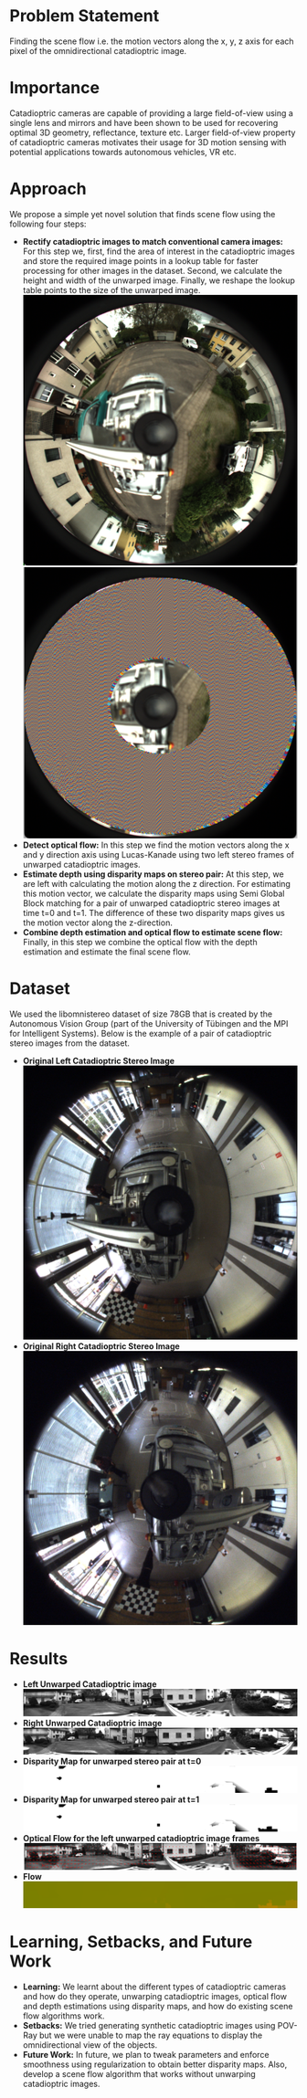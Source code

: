 # Problem Statement
Finding the scene flow i.e. the motion vectors along the x, y, z axis for each pixel of the omnidirectional catadioptric image. 

# Importance
Catadioptric cameras are capable of providing a large field-of-view using a single lens and mirrors and have been shown to be used for recovering optimal 3D geometry, reflectance, texture etc. Larger field-of-view  property of catadioptric cameras motivates their usage for 3D motion sensing with potential applications towards autonomous vehicles, VR etc. 

# Approach
We propose a simple yet novel solution that finds scene flow using the following four steps:
 - **Rectify catadioptric images to match conventional camera images:** For this step we, first, find the area of interest in the catadioptric images and store the required image points in a lookup table for faster processing for other images in the dataset. Second, we calculate the height and width of the unwarped image. Finally, we reshape the lookup table points to the size of the unwarped image.
 ![alt text](original-image.png)
 ![alt text](image-region-selection.png)
 - **Detect optical flow:** In this step we find the motion vectors along the x and y direction axis using Lucas-Kanade using two left stereo frames of unwarped catadioptric images.
 - **Estimate depth using disparity maps on stereo pair:** At this step, we are left with calculating the motion along the z direction. For estimating this motion vector, we calculate the disparity maps using Semi Global Block matching for a pair of unwarped catadioptric stereo images at time t=0 and t=1. The difference of these two disparity maps gives us the motion vector along the z-direction.
 - **Combine depth estimation and optical flow to estimate scene flow:** Finally, in this step we combine the optical flow with the depth estimation and estimate the final scene flow.

# Dataset
We used the libomnistereo dataset of size 78GB that is created by the Autonomous Vision Group (part of the University of Tübingen and the MPI for Intelligent Systems). Below is the example of a pair of catadioptric stereo images from the dataset.
 - **Original Left Catadioptric Stereo Image**
 ![alt text](left_img_0000.png)
 - **Original Right Catadioptric Stereo Image**
 ![alt text](right_img_0000.png)

# Results
 - **Left Unwarped Catadioptric image**
 ![alt text](Panoramic_view_left_0000005000.png)
 - **Right Unwarped Catadioptric image**
 ![alt text](Panoramic_view_right_0000005000.png)
 - **Disparity Map for unwarped stereo pair at t=0** 
 ![alt text](disparity_map_0.png)
 - **Disparity Map for unwarped stereo pair at t=1**
 ![alt text](disparity_map_1.png)
 - **Optical Flow for the left unwarped catadioptric image frames**
 ![alt text](optical_flow.png)
 - **Flow**
 ![alt text](scene_flow.png)
 
# Learning, Setbacks, and Future Work
 - **Learning:** We learnt about the different types of catadioptric cameras and how do they operate, unwarping catadioptric images, optical flow and depth estimations using disparity maps, and how do existing scene flow algorithms work.
 - **Setbacks:** We tried generating synthetic catadioptric images using POV-Ray but we were unable to map the ray equations to display the omnidirectional view of the objects.
 - **Future Work:** In future, we plan to tweak parameters and enforce smoothness using regularization to obtain better disparity maps. Also, develop a scene flow algorithm that works without unwarping catadioptric images.
